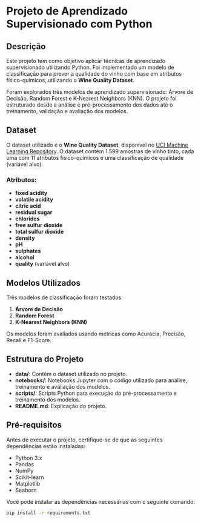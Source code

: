 # Projeto de Aprendizado Supervisionado com Python

## Descrição

Este projeto tem como objetivo aplicar técnicas de aprendizado supervisionado utilizando Python. Foi implementado um modelo de classificação para prever a qualidade do vinho com base em atributos físico-químicos, utilizando o **Wine Quality Dataset**.

Foram explorados três modelos de aprendizado supervisionado: Árvore de Decisão, Random Forest e K-Nearest Neighbors (KNN). O projeto foi estruturado desde a análise e pré-processamento dos dados até o treinamento, validação e avaliação dos modelos.

## Dataset

O dataset utilizado é o **Wine Quality Dataset**, disponível no [UCI Machine Learning Repository](https://archive.ics.uci.edu/ml/datasets/Wine+Quality). O dataset contém 1.599 amostras de vinho tinto, cada uma com 11 atributos físico-químicos e uma classificação de qualidade (variável alvo).

### Atributos:

- **fixed acidity**
- **volatile acidity**
- **citric acid**
- **residual sugar**
- **chlorides**
- **free sulfur dioxide**
- **total sulfur dioxide**
- **density**
- **pH**
- **sulphates**
- **alcohol**
- **quality** (variável alvo)

## Modelos Utilizados

Três modelos de classificação foram testados:

1. **Árvore de Decisão**
2. **Random Forest**
3. **K-Nearest Neighbors (KNN)**

Os modelos foram avaliados usando métricas como Acurácia, Precisão, Recall e F1-Score.

## Estrutura do Projeto

- **data/**: Contém o dataset utilizado no projeto.
- **notebooks/**: Notebooks Jupyter com o código utilizado para análise, treinamento e avaliação dos modelos.
- **scripts/**: Scripts Python para execução do pré-processamento e treinamento dos modelos.
- **README.md**: Explicação do projeto.
  
## Pré-requisitos

Antes de executar o projeto, certifique-se de que as seguintes dependências estão instaladas:

- Python 3.x
- Pandas
- NumPy
- Scikit-learn
- Matplotlib
- Seaborn

Você pode instalar as dependências necessárias com o seguinte comando:

```bash
pip install -r requirements.txt
